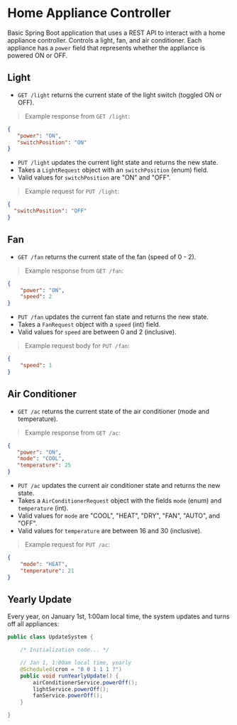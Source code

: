 # Home Appliance Controller

Basic Spring Boot application that uses a REST API to interact with a home appliance controller.
Controls a light, fan, and air conditioner. Each appliance has a `power` field that represents
whether the appliance is powered ON or OFF.

## Light

- `GET /light` returns the current state of the light switch (toggled ON or OFF).

> Example response from `GET /light`:
 ```json
{
    "power": "ON",
    "switchPosition": "ON"
}
```

- `PUT /light` updates the current light state and returns the new state.
- Takes a `LightRequest` object with an `switchPosition` (enum) field.
- Valid values for `switchPosition` are "ON" and "OFF".

> Example request for `PUT /light`:
```json
{
  "switchPosition": "OFF"
}
```

## Fan

- `GET /fan` returns the current state of the fan (speed of 0 - 2).

> Example response from `GET /fan`:
```json
{
    "power": "ON",
    "speed": 2
}
```

- `PUT /fan` updates the current fan state and returns the new state.
- Takes a `FanRequest` object with a `speed` (int) field.
- Valid values for `speed` are between 0 and 2 (inclusive).

> Example request body for `PUT /fan`:
```json
{
    "speed": 1
}
```

## Air Conditioner

- `GET /ac` returns the current state of the air conditioner (mode and temperature).

> Example response from `GET /ac`:
 ```json
{
    "power": "ON",
    "mode": "COOL",
    "temperature": 25
}
```

- `PUT /ac` updates the current air conditioner state and returns the new state.
- Takes a `AirConditionerRequest` object with the fields `mode` (enum) and `temperature` (int).
- Valid values for `mode` are "COOL", "HEAT", "DRY", "FAN", "AUTO", and "OFF".
- Valid values for `temperature` are between 16 and 30 (inclusive).

> Example request for `PUT /ac`:
```json
{
    "mode": "HEAT",
    "temperature": 21
}
```

## Yearly Update

Every year, on January 1st, 1:00am local time, the system updates and turns off all appliances:

```java
public class UpdateSystem {

    /* Initialization code... */

    // Jan 1, 1:00am local time, yearly
    @Scheduled(cron = "0 0 1 1 1 ?")
    public void runYearlyUpdate() {
        airConditionerService.powerOff();
        lightService.powerOff();
        fanService.powerOff();
    }

}
```
